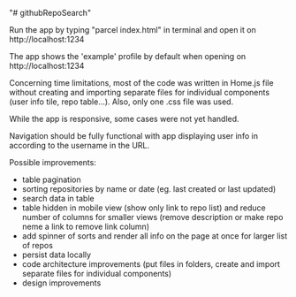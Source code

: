 "# githubRepoSearch" 

Run the app by typing "parcel index.html" in terminal and open it on http://localhost:1234

The app shows the 'example' profile by default when opening on http://localhost:1234

Concerning time limitations, most of the code was written in Home.js file without creating and importing separate files for individual components (user info tile, repo table...). Also, only one .css file was used.

While the app is responsive, some cases were not yet handled.

Navigation should be fully functional with app displaying user info in according to the username in the URL.

Possible improvements:
- table pagination
- sorting repositories by name or date (eg. last created or last updated)
- search data in table
- table hidden in mobile view (show only link to repo list) and reduce number of columns for smaller views (remove description or make repo neme a link to remove link column)
- add spinner of sorts and render all info on the page at once for larger list of repos
- persist data locally
- code architecture improvements (put files in folders, create and import separate files for individual components)
- design improvements
